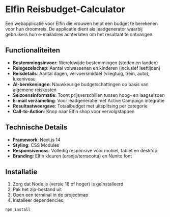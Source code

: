 # Elfin Reisbudget-Calculator

Een webapplicatie voor Elfin die vrouwen helpt een budget te berekenen voor hun droomreis. De applicatie dient als leadgenerator waarbij gebruikers hun e-mailadres achterlaten om het resultaat te ontvangen.

## Functionaliteiten

- **Bestemmingsinvoer**: Wereldwijde bestemmingen (steden en landen)
- **Reisgezelschap**: Aantal volwassenen en kinderen (inclusief leeftijden)
- **Reisdetails**: Aantal dagen, vervoersmiddel (vliegtuig, trein, auto), luxeniveau
- **AI-berekeningen**: Nauwkeurige budgetschattingen op basis van algemene reiskosten
- **Seizoensinformatie**: Toont prijsverschillen tussen hoog- en laagseizoen
- **E-mail verzameling**: Voor leadgeneratie met Active Campaign integratie
- **Resultaatweergave**: Totaalbudget met uitsplitsing per categorie
- **Call-to-Action**: Knop naar Elfin shop voor vervolgstappen

## Technische Details

- **Framework**: Next.js 14
- **Styling**: CSS Modules
- **Responsiveness**: Volledig responsive voor mobiel, tablet en desktop
- **Branding**: Elfin kleuren (oranje/terracotta) en Nunito font

## Installatie

1. Zorg dat Node.js (versie 18 of hoger) is geïnstalleerd
2. Pak het zip-bestand uit
3. Open een terminal in de projectmap
4. Installeer dependencies:

```bash
npm install
